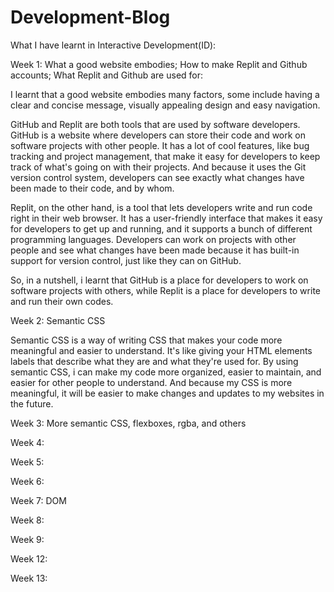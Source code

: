 # Development-Blog

What I have learnt in Interactive Development(ID):

Week 1: What a good website embodies; How to make Replit and Github accounts; What Replit and Github are used for:

I learnt that a good website embodies many factors, some include having a clear and concise message, visually appealing design and easy navigation.

GitHub and Replit are both tools that are used by software developers. GitHub is a website where developers can store their code and work on software projects with other people. It has a lot of cool features, like bug tracking and project management, that make it easy for developers to keep track of what's going on with their projects. And because it uses the Git version control system, developers can see exactly what changes have been made to their code, and by whom.

Replit, on the other hand, is a tool that lets developers write and run code right in their web browser. It has a user-friendly interface that makes it easy for developers to get up and running, and it supports a bunch of different programming languages. Developers can work on projects with other people and see what changes have been made because it has built-in support for version control, just like they can on GitHub.

So, in a nutshell, i learnt that GitHub is a place for developers to work on software projects with others, while Replit is a place for developers to write and run their own codes.

Week 2: Semantic CSS

Semantic CSS is a way of writing CSS that makes your code more meaningful and easier to understand. It's like giving your HTML elements labels that describe what they are and what they're used for. By using semantic CSS, i can make my code more organized, easier to maintain, and easier for other people to understand. And because my CSS is more meaningful, it will be easier to make changes and updates to my websites in the future. 

Week 3: More semantic CSS, flexboxes, rgba, and others

Week 4:

Week 5:

Week 6:

Week 7: DOM

Week 8:

Week 9:

Week 12:

Week 13:
